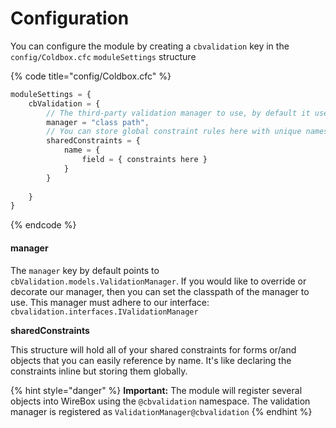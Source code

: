 # Configuration

You can configure the module by creating a `cbvalidation` key in the `config/Coldbox.cfc` `moduleSettings` structure

{% code title="config/Coldbox.cfc" %}
```javascript
moduleSettings = {
    cbValidation = {
        // The third-party validation manager to use, by default it uses CBValidation.
        manager = "class path",
        // You can store global constraint rules here with unique names
        sharedConstraints = {
            name = {
                field = { constraints here }
            }
        }
    
    }
}
```
{% endcode %}

#### manager

The `manager` key by default points to `cbValidation.models.ValidationManager`.  If you would like to override or decorate our manager, then you can set the classpath of the manager to use.  This manager must adhere to our interface: `cbvalidation.interfaces.IValidationManager`

**sharedConstraints**

This structure will hold all of your shared constraints for forms or/and objects that you can easily reference by name.  It's like declaring the constraints inline but storing them globally.

{% hint style="danger" %}
**Important:** The module will register several objects into WireBox using the `@cbvalidation` namespace. The validation manager is registered as `ValidationManager@cbvalidation`
{% endhint %}
